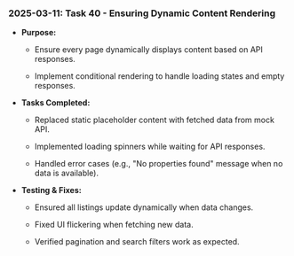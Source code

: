 ### 2025-03-11: Task 40 - Ensuring Dynamic Content Rendering

* **Purpose:**

    * Ensure every page dynamically displays content based on API responses.

    * Implement conditional rendering to handle loading states and empty responses.

* **Tasks Completed:**

    * Replaced static placeholder content with fetched data from mock API.

    * Implemented loading spinners while waiting for API responses.

    * Handled error cases (e.g., "No properties found" message when no data is available).

* **Testing & Fixes:**

    * Ensured all listings update dynamically when data changes.

    * Fixed UI flickering when fetching new data.

    * Verified pagination and search filters work as expected.

